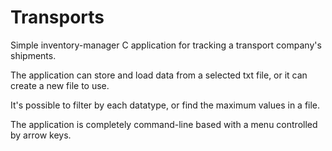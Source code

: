 # Transports
Simple inventory-manager C application for tracking a transport company's shipments.

The application can store and load data from a selected txt file, or it can create a new file to use.

It's possible to filter by each datatype, or find the maximum values in a file.

The application is completely command-line based with a menu controlled by arrow keys.
